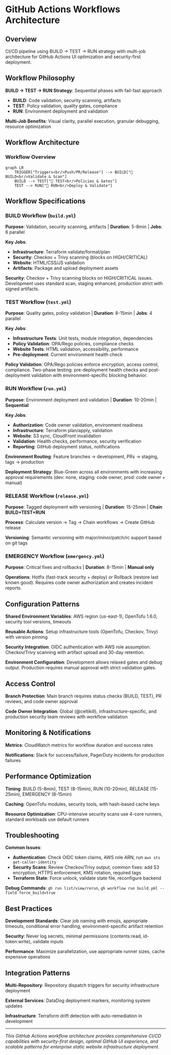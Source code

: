 # GitHub Actions Workflows Architecture

## Overview

CI/CD pipeline using BUILD → TEST → RUN strategy with multi-job architecture for GitHub Actions UI optimization and security-first deployment.

## Workflow Philosophy

**BUILD → TEST → RUN Strategy**: Sequential phases with fail-fast approach
- **BUILD**: Code validation, security scanning, artifacts
- **TEST**: Policy validation, quality gates, compliance  
- **RUN**: Environment deployment and validation

**Multi-Job Benefits**: Visual clarity, parallel execution, granular debugging, resource optimization

## Workflow Architecture

### Workflow Overview

```mermaid
graph LR
    TRIGGER["Triggers<br/>Push/PR/Release"] --> BUILD["🔨 BUILD<br/>Validate & Scan"]
    BUILD --> TEST["🧪 TEST<br/>Policies & Gates"]
    TEST --> RUN["🚀 RUN<br/>Deploy & Validate"]
```

## Workflow Specifications

### BUILD Workflow (`build.yml`)

**Purpose**: Validation, security scanning, artifacts | **Duration**: 5-8min | **Jobs**: 6 parallel

**Key Jobs**:
- **Infrastructure**: Terraform validate/format/plan
- **Security**: Checkov + Trivy scanning (blocks on HIGH/CRITICAL)
- **Website**: HTML/CSS/JS validation
- **Artifacts**: Package and upload deployment assets

**Security**: Checkov + Trivy scanning blocks on HIGH/CRITICAL issues. Development uses standard scan, staging enhanced, production strict with signed artifacts.

### TEST Workflow (`test.yml`)

**Purpose**: Quality gates, policy validation | **Duration**: 8-15min | **Jobs**: 4 parallel

**Key Jobs**:
- **Infrastructure Tests**: Unit tests, module integration, dependencies
- **Policy Validation**: OPA/Rego policies, compliance checks
- **Website Tests**: HTML validation, accessibility, performance
- **Pre-deployment**: Current environment health check

**Policy Validation**: OPA/Rego policies enforce encryption, access control, compliance. Two-phase testing: pre-deployment health checks and post-deployment validation with environment-specific blocking behavior.

### RUN Workflow (`run.yml`)

**Purpose**: Environment deployment and validation | **Duration**: 10-20min | **Sequential**

**Key Jobs**:
- **Authorization**: Code owner validation, environment readiness
- **Infrastructure**: Terraform plan/apply, validation
- **Website**: S3 sync, CloudFront invalidation
- **Validation**: Health checks, performance, security verification
- **Reporting**: GitHub deployment status, notifications

**Environment Routing**: Feature branches → development, PRs → staging, tags → production

**Deployment Strategy**: Blue-Green across all environments with increasing approval requirements (dev: none, staging: code owner, prod: code owner + manual)

### RELEASE Workflow (`release.yml`)

**Purpose**: Tagged deployment with versioning | **Duration**: 15-25min | **Chain BUILD+TEST+RUN**

**Process**: Calculate version → Tag → Chain workflows → Create GitHub release

**Versioning**: Semantic versioning with major/minor/patch/rc support based on git tags

### EMERGENCY Workflow (`emergency.yml`)

**Purpose**: Critical fixes and rollbacks | **Duration**: 8-15min | **Manual only**

**Operations**: Hotfix (fast-track security + deploy) or Rollback (restore last known good). Requires code owner authorization and creates incident reports.

## Configuration Patterns

**Shared Environment Variables**: AWS region (us-east-1), OpenTofu 1.6.0, security tool versions, timeouts

**Reusable Actions**: Setup infrastructure tools (OpenTofu, Checkov, Trivy) with version pinning

**Security Integration**: OIDC authentication with AWS role assumption. Checkov/Trivy scanning with artifact upload and 30-day retention.

**Environment Configuration**: Development allows relaxed gates and debug output. Production requires manual approval with strict validation gates.

## Access Control

**Branch Protection**: Main branch requires status checks (BUILD, TEST), PR reviews, and code owner approval

**Code Owner Integration**: Global (@celtikill), infrastructure-specific, and production security team reviews with workflow validation

## Monitoring & Notifications

**Metrics**: CloudWatch metrics for workflow duration and success rates

**Notifications**: Slack for success/failure, PagerDuty incidents for production failures

## Performance Optimization

**Timing**: BUILD (5-8min), TEST (8-15min), RUN (10-20min), RELEASE (15-25min), EMERGENCY (8-15min)

**Caching**: OpenTofu modules, security tools, with hash-based cache keys

**Resource Optimization**: CPU-intensive security scans use 4-core runners, standard workloads use default runners

## Troubleshooting

**Common Issues**:
- **Authentication**: Check OIDC token claims, AWS role ARN, run `aws sts get-caller-identity`
- **Security Scans**: Review Checkov/Trivy output, common fixes: add S3 encryption, HTTPS enforcement, KMS rotation, required tags
- **Terraform State**: Force unlock, validate state file, reconfigure backend

**Debug Commands**: `gh run list/view/rerun`, `gh workflow run build.yml --field force_build=true`

## Best Practices

**Development Standards**: Clear job naming with emojis, appropriate timeouts, conditional error handling, environment-specific artifact retention

**Security**: Never log secrets, minimal permissions (contents:read, id-token:write), validate inputs

**Performance**: Maximize parallelization, use appropriate runner sizes, cache expensive operations

## Integration Patterns

**Multi-Repository**: Repository dispatch triggers for security infrastructure deployment

**External Services**: DataDog deployment markers, monitoring system updates

**Infrastructure**: Terraform drift detection with auto-remediation in development

---

*This GitHub Actions workflow architecture provides comprehensive CI/CD capabilities with security-first design, optimal GitHub UI experience, and scalable patterns for enterprise static website infrastructure deployment.*